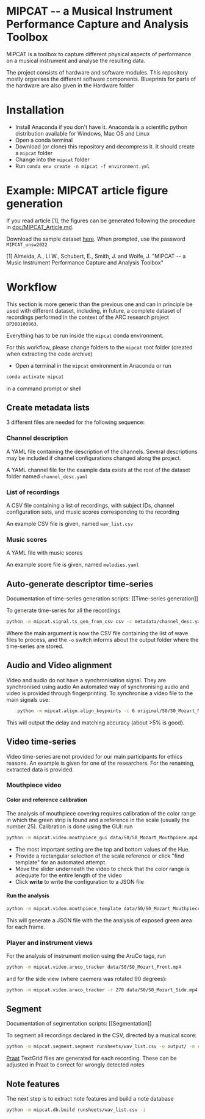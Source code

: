 # MIPCAT -- a Musical Instrument Performance Capture and Analysis Toolbox

MIPCAT is a toolbox to capture different physical aspects of performance on a musical instrument and analyse the resulting data.

The project consists of hardware and software modules. This repository mostly organises the different software components. Blueprints for parts of the hardware are also given in the Hardware folder

# Installation
- Install Anaconda if you don't have it. Anaconda is a scientific python distribution available for Windows, Mac OS and Linux
- Open a conda terminal
- Download (or clone) this repository and decompress it. It should create a `mipcat` folder
- Change into the `mipcat` folder
- Run `conda env create -n mipcat -f environment.yml`

# Example: MIPCAT article figure generation

If you read article [1], the figures can be generated following the procedure in [doc/MIPCAT_Article.md](doc/MIPCAT_Article.md). 

Download the sample dataset [here](https://cloudstor.aarnet.edu.au/plus/s/1d1oeOAmsJU4nJ2). When prompted, use the password `MIPCAT_unsw2022`

[1] Almeida, A., Li W., Schubert, E., Smith, J. and Wolfe, J. "MIPCAT -- a Music Instrument Performance Capture and Analysis Toolbox"

# Workflow

This section is more generic than the previous one and can in principle be used with different dataset, including, in future, a complete dataset of recordings performed in the context of the ARC research project `DP200100963`.

Everything has to be run inside the `mipcat` conda environment.

For this workflow, please change folders to the `mipcat` root folder (created when extracting the code archive)

- Open a terminal in the `mipcat` environment in Anaconda
or run

```bash
conda activate mipcat
```
in a command prompt or shell


## Create metadata lists
3 different files are needed for the following sequence:

### Channel description
A YAML file containing the description of the channels. Several descriptions may be included if channel configurations changed along the project.

A YAML channel file for the example data exists at the root of the dataset folder named `channel_desc.yaml`

### List of recordings
A CSV file containing a list of recordings, with subject IDs, channel configuration sets, and music scores corresponding to the recording

An example CSV file is given, named `wav_list.csv`

### Music scores
A YAML file with music scores

An example score file is given, named `melodies.yaml`

## Auto-generate descriptor time-series
Documentation of time-series generation scripts: [[Time-series generation]]

To generate time-series for all the recordings
```bash
python -m mipcat.signal.ts_gen_from_csv csv -c metadata/channel_desc.yaml -r original -o calc metadata/wav_list.csv
```
Where the main argument is now the CSV file containing the list of wave files to process, and the `-o` switch informs about the output folder where the time-series are stored.

## Audio and Video alignment
Video and audio do not have a synchronisation signal. They are synchronised using audio
An automated way of synchronising audio and video is provided through fingerprinting.
To synchronise a video file to the main signals use:
```bash
	python -m mipcat.align.align_keypoints -c 6 original/S0/S0_Mozart_Mouthpiece.mp4 original/S0/S0_Mozar_Signals.wav
```
This will output the delay and matching accuracy (about >5% is good).

## Video time-series
Video time-series are not provided for our main participants for ethics reasons. An example is given for one of the researchers. For the renaming, extracted data is provided.

### Mouthpiece video
#### Color and reference calibration
The analysis of mouthpiece covering requires calibration of the color range in which the green strip is found and a reference in the scale (usually the number 25). Calibration is done using the GUI: run
```bash
python -m mipcat.video.mouthpiece_gui data/S0/S0_Mozart_Mouthpiece.mp4
```
- The most important setting are the top and bottom values of the Hue. 
- Provide a rectangular selection of the scale reference or click "find template" for an automated attempt.
- Move the slider underneath the video to check that the color range is adequate for the entire length of the video
- Click **write** to write the configuration to a JSON file

#### Run the analysis
```bash
python -m mipcat.video.mouthpiece_template data/S0/S0_Mozart_Mouthpiece.mp4
```
This will generate a JSON file with the the analysis of exposed green area for each frame.

### Player and instrument views
For the analysis of instrument motion using the AruCo tags, run
```bash
python -m mipcat.video.aruco_tracker data/S0/S0_Mozart_Front.mp4
```
and for the side view (where caemera was rotated 90 degrees):
```bash
python -m mipcat.video.aruco_tracker -r 270 data/S0/S0_Mozart_Side.mp4
```

## Segment 
Documentation of segmentation scripts: [[Segmentation]]

To segment all recordings declared in the CSV, directed by a musical score:
```bash
python -m mipcat.segment.segment runsheets/wav_list.csv -o output/ -m runsheets/melodies.yaml
```

[Praat](https://www.fon.hum.uva.nl/praat/) TextGrid files are generated for each recording. These can be adjusted in Praat to correct for wrongly detected notes

## Note features
The next step is to extract note features and build a note database

```bash
python -m mipcat.db.build runsheets/wav_list.csv -i 
```

